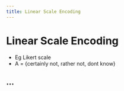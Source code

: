 ```yaml
---
title: Linear Scale Encoding
---
```


# Linear Scale Encoding
- Eg Likert scale
- A = {certainly not, rather not, dont know}

## …




























































